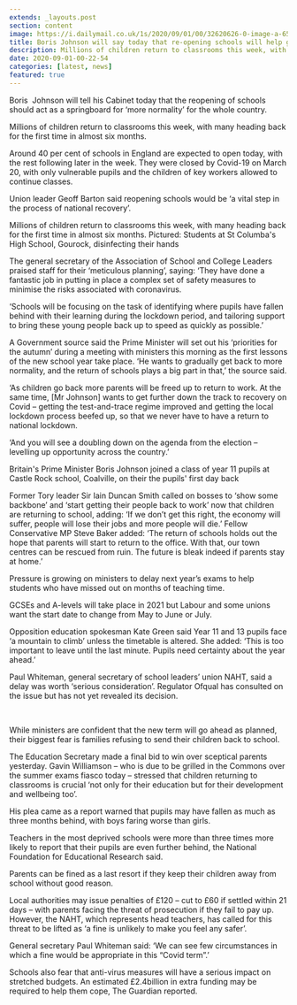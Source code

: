 ```yaml
---
extends: _layouts.post
section: content
image: https://i.dailymail.co.uk/1s/2020/09/01/00/32620626-0-image-a-65_1598915853740.jpg 
title: Boris Johnson will say today that re-opening schools will help get Britain back to normal 
description: Millions of children return to classrooms this week, with many heading back for the first time in almost six months.Around 40 per cent of schools in England are expected to open today. 
date: 2020-09-01-00-22-54 
categories: [latest, news] 
featured: true 
--- 
```

Boris  Johnson will tell his Cabinet today that the reopening of schools should act as a springboard for ‘more normality’ for the whole country.

Millions of children return to classrooms this week, with many heading back for the first time in almost six months.

Around 40 per cent of schools in England are expected to open today, with the rest following later in the week. They were closed by Covid-19 on March 20, with only vulnerable pupils and the children of key workers allowed to continue classes.

Union leader Geoff Barton said reopening schools would be ‘a vital step in the process of national recovery’.

Millions of children return to classrooms this week, with many heading back for the first time in almost six months. Pictured: Students at St Columba's High School, Gourock, disinfecting their hands

The general secretary of the Association of School and College Leaders praised staff for their ‘meticulous planning’, saying: ‘They have done a fantastic job in putting in place a complex set of safety measures to minimise the risks associated with coronavirus.

‘Schools will be focusing on the task of identifying where pupils have fallen behind with their learning during the lockdown period, and tailoring support to bring these young people back up to speed as quickly as possible.’

A Government source said the Prime Minister will set out his ‘priorities for the autumn’ during a meeting with ministers this morning as the first lessons of the new school year take place. ‘He wants to gradually get back to more normality, and the return of schools plays a big part in that,’ the source said.

‘As children go back more parents will be freed up to return to work. At the same time, [Mr Johnson] wants to get further down the track to recovery on Covid – getting the test-and-trace regime improved and getting the local lockdown process beefed up, so that we never have to have a return to national lockdown.

‘And you will see a doubling down on the agenda from the election – levelling up opportunity across the country.’

Britain's Prime Minister Boris Johnson joined a class of year 11 pupils at Castle Rock school, Coalville, on their the pupils' first day back

Former Tory leader Sir Iain Duncan Smith called on bosses to ‘show some backbone’ and ‘start getting their people back to work’ now that children are returning to school, adding: ‘If we don’t get this right, the economy will suffer, people will lose their jobs and more people will die.’ Fellow Conservative MP Steve Baker added: ‘The return of schools holds out the hope that parents will start to return to the office. With that, our town centres can be rescued from ruin. The future is bleak indeed if parents stay at home.’

Pressure is growing on ministers to delay next year’s exams to help students who have missed out on months of teaching time.

GCSEs and A-levels will take place in 2021 but Labour and some unions want the start date to change from May to June or July.

Opposition education spokesman Kate Green said Year 11 and 13 pupils face ‘a mountain to climb’ unless the timetable is altered. She added: ‘This is too important to leave until the last minute. Pupils need certainty about the year ahead.’

Paul Whiteman, general secretary of school leaders’ union NAHT, said a delay was worth ‘serious consideration’. Regulator Ofqual has consulted on the issue but has not yet revealed its decision.

 

While ministers are confident that the new term will go ahead as planned, their biggest fear is families refusing to send their children back to school.

The Education Secretary made a final bid to win over sceptical parents yesterday. Gavin Williamson – who is due to be grilled in the Commons over the summer exams fiasco today – stressed that children returning to classrooms is crucial ‘not only for their education but for their development and wellbeing too’.

His plea came as a report warned that pupils may have fallen as much as three months behind, with boys faring worse than girls.

Teachers in the most deprived schools were more than three times more likely to report that their pupils are even further behind, the National Foundation for Educational Research said.

Parents can be fined as a last resort if they keep their children away from school without good reason.

Local authorities may issue penalties of £120 – cut to £60 if settled within 21 days – with parents facing the threat of prosecution if they fail to pay up. However, the NAHT, which represents head teachers, has called for this threat to be lifted as ‘a fine is unlikely to make you feel any safer’.

General secretary Paul Whiteman said: ‘We can see few circumstances in which a fine would be appropriate in this “Covid term”.’

Schools also fear that anti-virus measures will have a serious impact on stretched budgets. An estimated £2.4billion in extra funding may be required to help them cope, The Guardian reported. 

